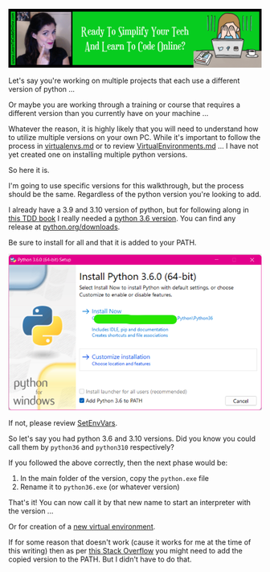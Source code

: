 <a href='https://www.learntocodeonline.com/'>![Learn To Code Online By Clicking Here](../Images/learn-to-code-online.png?raw=true "Learn To Code Online")</a>

Let's say you're working on multiple projects that each use a different version of python ...

Or maybe you are working through a training or course that requires a different version than you currently have on your machine ...

Whatever the reason, it is highly likely that you will need to understand how to utilize multiple versions on your own PC. While it's important to follow the process in [virtualenvs.md](virtualenvs.md) or to review [VirtualEnvironments.md](../Tools/VirtualEnvironments.md) ... I have not yet created one on installing multiple python versions.

So here it is.

I'm going to use specific versions for this walkthrough, but the process should be the same. Regardless of the python version you're looking to add.

I already have a 3.9 and 3.10 version of python, but for following along in [this TDD book](https://amzn.to/3BPIXty) I really needed a [python 3.6 version](https://amzn.to/3BPIXty). You can find any release at [python.org/downloads](https://www.python.org/downloads/).

Be sure to install for all and that it is added to your PATH.

<img src="../Images/multver36install.png"></img>

If not, please review [SetEnvVars](https://www.python.org/downloads/).

So let's say you had python 3.6 and 3.10 versions. Did you know you could call them by `python36` and `python310` respectively?

If you followed the above correctly, then the next phase would be:
1. In the main folder of the version, copy the `python.exe` file
2. Rename it to `python36.exe` (or whatever version)

That's it! You can now call it by that new name to start an interpreter with the version ...

Or for creation of a [new virtual environment](virtualenvs.md).

If for some reason that doesn't work (cause it works for me at the time of this writing) then as per [this Stack Overflow](https://stackoverflow.com/a/69657896/10474024) you might need to add the copied version to the PATH.  But I didn't have to do that.